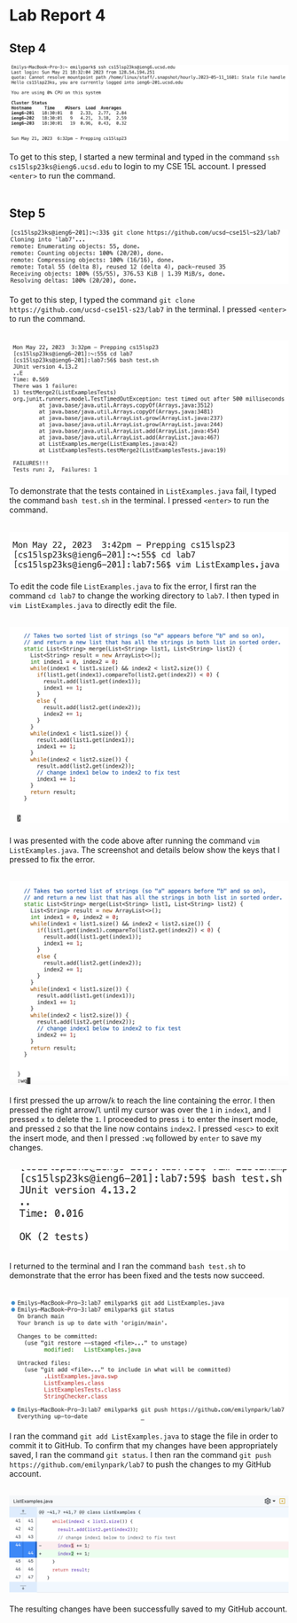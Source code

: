 # Lab Report 4

## Step 4
![Image](Step4.png)
<br><br>To get to this step, I started a new terminal and typed in the command `ssh cs15lsp23ks@ieng6.ucsd.edu` to login to my CSE 15L account. I pressed `<enter>` to run the command.</br></br>

## Step 5
![Image](Step5.png)
<br><br>To get to this step, I typed the command `git clone https://github.com/ucsd-cse15l-s23/lab7` in the terminal. I pressed `<enter>` to run the command.</br></br>

![Image](Step6.png)
<br><br>To demonstrate that the tests contained in `ListExamples.java` fail, I typed the command `bash test.sh` in the terminal. I pressed `<enter>` to run the command.</br></br>

![Image](Step7-1.png)
<br><br>To edit the code file `ListExamples.java` to fix the error, I first ran the command `cd lab7` to change the working directory to `lab7`. I then typed in `vim ListExamples.java` to directly edit the file.</br></br>

![Image](Step7-2.png)
<br><br>I was presented with the code above after running the command `vim ListExamples.java`. The screenshot and details below show the keys that I pressed to fix the error.</br></br>

![Image](Step7-3.png)
<br><br>I first pressed the up arrow/`k` to reach the line containing the error.  I then pressed the right arrow/`l` until my cursor was over the `1` in `index1`, and I pressed `x` to delete the `1`. I proceeded to press `i` to enter the insert mode, and pressed `2` so that the line now contains `index2`. I pressed `<esc>` to exit the insert mode, and then I pressed `:wq` followed by `enter` to save my changes.</br></br>

![Image](Step8.png)
<br><br>I returned to the terminal and I ran the command `bash test.sh` to demonstrate that the error has been fixed and the tests now succeed.</br></br>

![Image](Step9-1.png)
<br><br>I ran the command `git add ListExamples.java` to stage the file in order to commit it to GitHub. To confirm that my changes have been appropriately saved, I ran the command `git status`. I then ran the command `git push https://github.com/emilynpark/lab7` to push the changes to my GitHub account.</br></br>

![Image](Step9-2.png)
<br><br>The resulting changes have been successfully saved to my GitHub account.</br></br>
